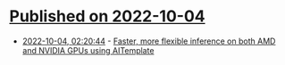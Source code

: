 # [Published on 2022-10-04](index.md)

* [2022-10-04, 02:20:44](https://lobste.rs/s/c30ump/faster_more_flexible_inference_on_both) - [Faster, more flexible inference on both AMD and NVIDIA GPUs using AITemplate](https://ai.facebook.com/blog/gpu-inference-engine-nvidia-amd-open-source/)
